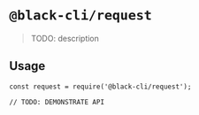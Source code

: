 # `@black-cli/request`

> TODO: description

## Usage

```
const request = require('@black-cli/request');

// TODO: DEMONSTRATE API
```

